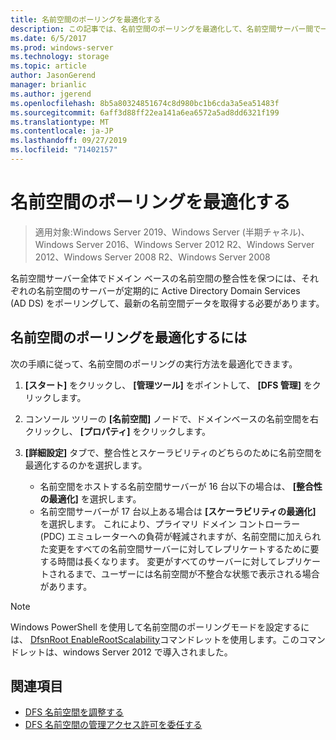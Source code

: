 ```yaml
---
title: 名前空間のポーリングを最適化する
description: この記事では、名前空間のポーリングを最適化して、名前空間サーバー間で一貫性のあるドメイン ベースの名前空間を維持する方法について説明します。
ms.date: 6/5/2017
ms.prod: windows-server
ms.technology: storage
ms.topic: article
author: JasonGerend
manager: brianlic
ms.author: jgerend
ms.openlocfilehash: 8b5a80324851674c8d980bc1b6cda3a5ea51483f
ms.sourcegitcommit: 6aff3d88ff22ea141a6ea6572a5ad8dd6321f199
ms.translationtype: MT
ms.contentlocale: ja-JP
ms.lasthandoff: 09/27/2019
ms.locfileid: "71402157"
---
```

# <a name="optimize-namespace-polling"></a>名前空間のポーリングを最適化する

> 適用対象:Windows Server 2019、Windows Server (半期チャネル)、Windows Server 2016、Windows Server 2012 R2、Windows Server 2012、Windows Server 2008 R2、Windows Server 2008

名前空間サーバー全体でドメイン ベースの名前空間の整合性を保つには、それぞれの名前空間のサーバーが定期的に Active Directory Domain Services (AD DS) をポーリングして、最新の名前空間データを取得する必要があります。 

## <a name="to-optimize-namespace-polling"></a>名前空間のポーリングを最適化するには

次の手順に従って、名前空間のポーリングの実行方法を最適化できます。

1.  **[スタート]** をクリックし、 **[管理ツール]** をポイントして、 **[DFS 管理]** をクリックします。

2.  コンソール ツリーの **[名前空間]** ノードで、ドメインベースの名前空間を右クリックし、 **[プロパティ]** をクリックします。

3.  **[詳細設定]** タブで、整合性とスケーラビリティのどちらのために名前空間を最適化するのかを選択します。

    -   名前空間をホストする名前空間サーバーが 16 台以下の場合は、 **[整合性の最適化]** を選択します。
    -   名前空間サーバーが 17 台以上ある場合は **[スケーラビリティの最適化]** を選択します。 これにより、プライマリ ドメイン コントローラー (PDC) エミュレーターへの負荷が軽減されますが、名前空間に加えられた変更をすべての名前空間サーバーに対してレプリケートするために要する時間は長くなります。 変更がすべてのサーバーに対してレプリケートされるまで、ユーザーには名前空間が不整合な状態で表示される場合があります。

> [!NOTE]
> Windows PowerShell を使用して名前空間のポーリングモードを設定するには、 [DfsnRoot EnableRootScalability](https://technet.microsoft.com/library/jj884281.aspx)コマンドレットを使用します。このコマンドレットは、windows Server 2012 で導入されました。

## <a name="see-also"></a>関連項目

-   [DFS 名前空間を調整する](tuning-dfs-namespaces.md)
-   [DFS 名前空間の管理アクセス許可を委任する](delegate-management-permissions-for-dfs-namespaces.md)